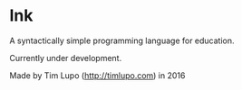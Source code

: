 # Ink
A syntactically simple programming language for education.

Currently under development.

Made by Tim Lupo (http://timlupo.com) in 2016
